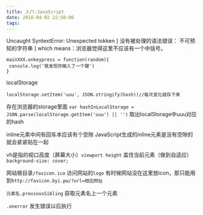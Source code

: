 ```yaml
---
title: 入门-JavaScript
date: 2018-04-02 22:50:06
tags:
---
```

Uncaught SyntextError: Unexpected tokken ]
没有被处理的语法错误： 不可预知的字符串 ]
which means：浏览器觉得这里不应该有一个中括号。

```
mainXXX.onkeypress = function(random){
 console.log('我发现你输入了一个键')
}
```

localStorage

```
localStorage.setItem('uuu', JSON.stringify(hash))//每次变化就存下来
```

存在浏览器的storage里面
`var hashInLocalStorage = JSON.parse(localStorage.getItem('uuu') || '')`
取出localStorage中uuu对应的hash

inline元素中间有回车本应该有个空隙
JavaScript生成的inline元素是没有空隙的
就会紧紧贴在一起

vh是指的视口高度（屏幕大小）`viewport height`
盖住当前元素（做到自适应）`background-size: cover;`

网站根目录`/favicon.ico`
访问网站的`logo`
有时候网站没在这里放icon，那只能用到`http://favicon.byi.pw/?url=相应网址`

`元素名.previousSibling`
获取元素名上一个元素

`.onerror`
发生错误以后执行